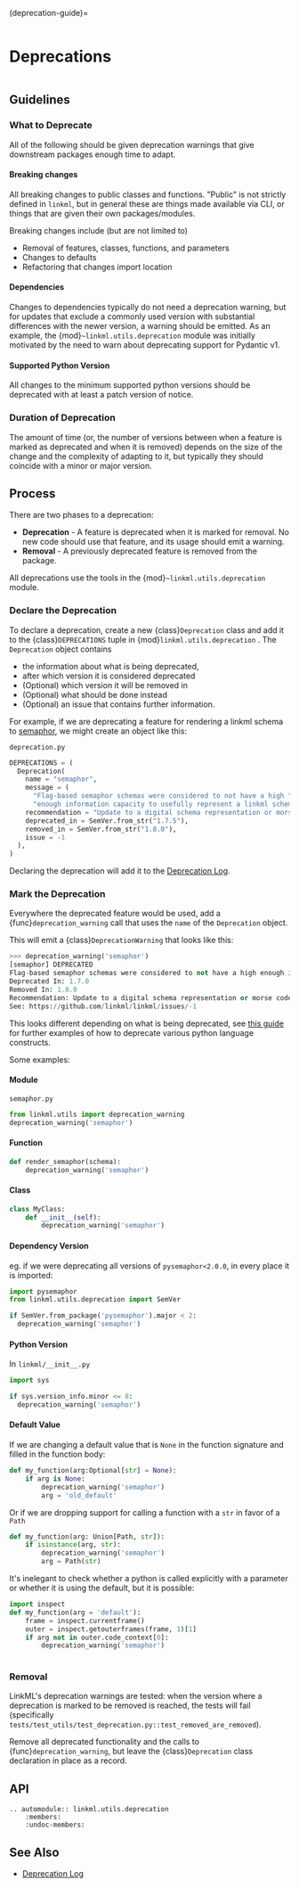 (deprecation-guide)=
```{index} Deprecation; Guide
```
# Deprecations

```{currentmodule} linkml.utils.deprecation
```

## Guidelines

### What to Deprecate

All of the following should be given deprecation warnings that give
downstream packages enough time to adapt.

#### Breaking changes
 
All breaking changes to public classes and functions.
"Public" is not strictly defined in `linkml`, but in general these are things
made available via CLI, or things that are given their own packages/modules.

Breaking changes include (but are not limited to)
- Removal of features, classes, functions, and parameters
- Changes to defaults
- Refactoring that changes import location

#### Dependencies

Changes to dependencies typically do not need a deprecation warning, but
for updates that exclude a commonly used version with substantial differences
with the newer version, a warning should be emitted. As an example, the
{mod}`~linkml.utils.deprecation` module was initially motivated by 
the need to warn about deprecating support for Pydantic v1.

#### Supported Python Version

All changes to the minimum supported python versions should be deprecated
with at least a patch version of notice.

### Duration of Deprecation

The amount of time (or, the number of versions between when a feature is 
marked as deprecated and when it is removed) depends on the size of the change
and the complexity of adapting to it, but typically they should coincide with a 
minor or major version.

## Process

There are two phases to a deprecation:
- **Deprecation** - A feature is deprecated when it is marked for removal. 
  No new code should use that feature, and its usage should emit a warning.
- **Removal** - A previously deprecated feature is removed from the package.

All deprecations use the tools in the {mod}`~linkml.utils.deprecation` module.

### Declare the Deprecation

To declare a deprecation, create a new {class}`Deprecation` class and add it to the
{class}`DEPRECATIONS` tuple in {mod}`linkml.utils.deprecation` . The ``Deprecation``
object contains 

- the information about what is being deprecated, 
- after which version it is considered deprecated
- (Optional) which version it will be removed in
- (Optional) what should be done instead
- (Optional) an issue that contains further information.

For example, if we are deprecating a feature for rendering a linkml schema to 
[semaphor](https://en.wikipedia.org/wiki/Flag_semaphore), we might create an object like this:

`deprecation.py`
```python
DEPRECATIONS = (
  Deprecation(
    name = "semaphor",
    message = (
      "Flag-based semaphor schemas were considered to not have a high "
      "enough information capacity to usefully represent a linkml schema"),
    recommendation = "Update to a digital schema representation or morse code",
    deprecated_in = SemVer.from_str("1.7.5"),
    removed_in = SemVer.from_str("1.8.0"),
    issue = -1
  ),
)
```

Declaring the deprecation will add it to the [Deprecation Log](../code/deprecation.rst).

### Mark the Deprecation

Everywhere the deprecated feature would be used, add a {func}`deprecation_warning` call
that uses the `name` of the `Deprecation` object.

This will emit a {class}`DeprecationWarning` that looks like this:

```python
>>> deprecation_warning('semaphor')
[semaphor] DEPRECATED
Flag-based semaphor schemas were considered to not have a high enough information capacity to usefully represent a linkml schema
Deprecated In: 1.7.0
Removed In: 1.8.0
Recommendation: Update to a digital schema representation or morse code
See: https://github.com/linkml/linkml/issues/-1
```

This looks different depending on what is being deprecated, see [this guide](https://dev.to/hckjck/python-deprecation-2mof)
for further examples of how to deprecate various python language constructs.

Some examples:

#### Module

`semaphor.py`
```python
from linkml.utils import deprecation_warning
deprecation_warning('semaphor')
```

#### Function

```python
def render_semaphor(schema):
    deprecation_warning('semaphor')
```

#### Class

```python
class MyClass:
    def __init__(self):
        deprecation_warning('semaphor')
```

#### Dependency Version

eg. if we were deprecating all versions of `pysemaphor<2.0.0`, in every place it is imported:

```python
import pysemaphor
from linkml.utils.deprecation import SemVer

if SemVer.from_package('pysemaphor').major < 2:
  deprecation_warning('semaphor')
```

#### Python Version

In `linkml/__init__.py`
```python
import sys

if sys.version_info.minor <= 8:
  deprecation_warning('semaphor')
```

#### Default Value

If we are changing a default value that is `None` in the function signature
and filled in the function body:

```python
def my_function(arg:Optional[str] = None):
    if arg is None:
        deprecation_warning('semaphor')
        arg = 'old_default'
```

Or if we are dropping support for calling a function with a `str` in favor of a `Path`

```python
def my_function(arg: Union[Path, str]):
    if isinstance(arg, str):
        deprecation_warning('semaphor')
        arg = Path(str)
```

It's inelegant to check whether a python is called explicitly with a parameter or whether
it is using the default, but it is possible:

```python
import inspect
def my_function(arg = 'default'):
    frame = inspect.currentframe()
    outer = inspect.getouterframes(frame, 1)[1]
    if arg not in outer.code_context[0]:
        deprecation_warning('semaphor')
    
```

### Removal

LinkML's deprecation warnings are tested: when the version where a deprecation is 
marked to be removed is reached, the tests will fail (specifically 
`tests/test_utils/test_deprecation.py::test_removed_are_removed`). 

Remove all deprecated functionality and the calls to {func}`deprecation_warning`, but 
leave the {class}`Deprecation` class declaration in place as a record.

## API

```{eval-rst}
.. automodule:: linkml.utils.deprecation
    :members: 
    :undoc-members:
```

## See Also

- [Deprecation Log](../code/deprecation.rst)